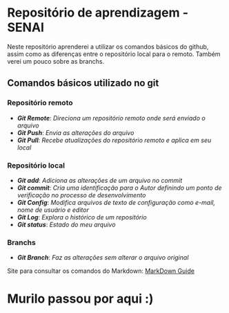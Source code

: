 # Repositório de aprendizagem - SENAI
Neste repositório aprenderei a utilizar os comandos básicos do github, assim como as diferenças entre  o repositório local para o remoto. Também verei um pouco sobre as branchs.

## Comandos básicos utilizado no git
### Repositório remoto
- ***Git Remote***: *Direciona um repositório remoto onde será enviado o arquivo*
- ***Git Push***: *Envia as alterações do arquivo*
- ***Git Pull***: *Recebe atualizações do repositório remoto e aplica em seu local*

### Repositório local
- ***Git add***: *Adiciona as alterações de um arquivo no commit*
- ***Git commit***: *Cria uma identificação para o Autor definindo um ponto de verificação no processo de desenvolvimento*
- ***Git Config***: *Modifica arquivos de texto de configuração como e-mail, nome de usuário e  editor*
- ***Git Log***: *Explora o histórico de um repositório*
- ***Git status***: *Estado do meu arquivo*

### Branchs
- ***Git Branch***: *Faz as alterações sem alterar o arquivo original*

Site para consultar os comandos do Markdown: [MarkDown Guide](https://www.markdownguide.org/basic-syntax/#unordered-list-best-practices)
# Murilo passou por aqui :)